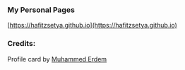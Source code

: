 ### My Personal Pages

[https://hafitzsetya.github.io](https://hafitzsetya.github.io)

### Credits:
Profile card by [Muhammed Erdem](https://codepen.io/JavaScriptJunkie)
